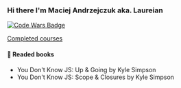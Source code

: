 ### Hi there I'm Maciej Andrzejczuk aka. Laureian

[![Code Wars Badge](https://www.codewars.com/users/Laureian/badges/small)](https://www.codewars.com/users/Laureian)

[Completed courses](https://github.com/Laureian/Laureian/blob/main/pages/courses.md)

#### 📖 Readed books
- You Don't Know JS: Up & Going by Kyle Simpson
- You Don't Know JS: Scope & Closures by Kyle Simpson

